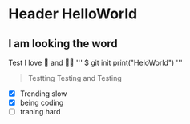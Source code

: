 # Header HelloWorld
## I am looking the word
Test
I love 👲 and 👯‍♀️
'''
$ git init 
print("HeloWorld")
'''
>Testting
>Testing and Testing
- [x] Trending slow
- [x] being coding
- [ ] traning hard
